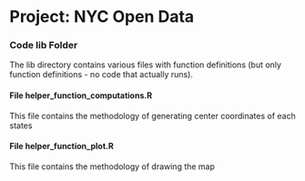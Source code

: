 # Project: NYC Open Data
### Code lib Folder

The lib directory contains various files with function definitions (but only function definitions - no code that actually runs).

#### File helper_function_computations.R
This file contains the methodology of generating center coordinates of each states

#### File helper_function_plot.R
This file contains the methodology of drawing the map
